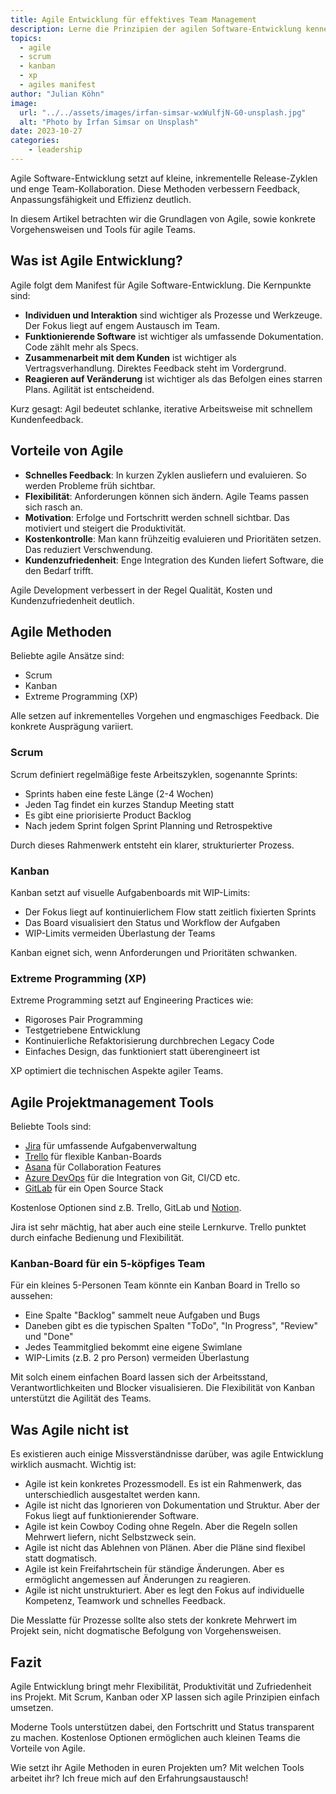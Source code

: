 ```yaml
---
title: Agile Entwicklung für effektives Team Management
description: Lerne die Prinzipien der agilen Software-Entwicklung kennen und wie sich diese in der Praxis umsetzen lassen.
topics:
  - agile
  - scrum
  - kanban 
  - xp
  - agiles manifest
author: "Julian Köhn"
image:
  url: "../../assets/images/irfan-simsar-wxWulfjN-G0-unsplash.jpg"
  alt: "Photo by İrfan Simsar on Unsplash"
date: 2023-10-27
categories:
    - leadership
---
```


Agile Software-Entwicklung setzt auf kleine, inkrementelle Release-Zyklen und enge Team-Kollaboration. Diese Methoden verbessern Feedback, Anpassungsfähigkeit und Effizienz deutlich.

In diesem Artikel betrachten wir die Grundlagen von Agile, sowie konkrete Vorgehensweisen und Tools für agile Teams.

## Was ist Agile Entwicklung?

Agile folgt dem Manifest für Agile Software-Entwicklung. Die Kernpunkte sind:

- **Individuen und Interaktion** sind wichtiger als Prozesse und Werkzeuge. Der Fokus liegt auf engem Austausch im Team.
- **Funktionierende Software** ist wichtiger als umfassende Dokumentation. Code zählt mehr als Specs.
- **Zusammenarbeit mit dem Kunden** ist wichtiger als Vertragsverhandlung. Direktes Feedback steht im Vordergrund.
- **Reagieren auf Veränderung** ist wichtiger als das Befolgen eines starren Plans. Agilität ist entscheidend.

Kurz gesagt: Agil bedeutet schlanke, iterative Arbeitsweise mit schnellem Kundenfeedback. 

## Vorteile von Agile

- **Schnelles Feedback**: In kurzen Zyklen ausliefern und evaluieren. So werden Probleme früh sichtbar.
- **Flexibilität**: Anforderungen können sich ändern. Agile Teams passen sich rasch an.  
- **Motivation**: Erfolge und Fortschritt werden schnell sichtbar. Das motiviert und steigert die Produktivität.
- **Kostenkontrolle**: Man kann frühzeitig evaluieren und Prioritäten setzen. Das reduziert Verschwendung.
- **Kundenzufriedenheit**: Enge Integration des Kunden liefert Software, die den Bedarf trifft.

Agile Development verbessert in der Regel Qualität, Kosten und Kundenzufriedenheit deutlich.

## Agile Methoden 

Beliebte agile Ansätze sind:

- Scrum
- Kanban
- Extreme Programming (XP)  

Alle setzen auf inkrementelles Vorgehen und engmaschiges Feedback. Die konkrete Ausprägung variiert.

### Scrum

Scrum definiert regelmäßige feste Arbeitszyklen, sogenannte Sprints:
 
- Sprints haben eine feste Länge (2-4 Wochen)
- Jeden Tag findet ein kurzes Standup Meeting statt
- Es gibt eine priorisierte Product Backlog  
- Nach jedem Sprint folgen Sprint Planning und Retrospektive

Durch dieses Rahmenwerk entsteht ein klarer, strukturierter Prozess.

### Kanban

Kanban setzt auf visuelle Aufgabenboards mit WIP-Limits:

- Der Fokus liegt auf kontinuierlichem Flow statt zeitlich fixierten Sprints  
- Das Board visualisiert den Status und Workflow der Aufgaben
- WIP-Limits vermeiden Überlastung der Teams

Kanban eignet sich, wenn Anforderungen und Prioritäten schwanken.

### Extreme Programming (XP)

Extreme Programming setzt auf Engineering Practices wie:
 
- Rigoroses Pair Programming
- Testgetriebene Entwicklung
- Kontinuierliche Refaktorisierung durchbrechen Legacy Code 
- Einfaches Design, das funktioniert statt überengineert ist

XP optimiert die technischen Aspekte agiler Teams. 

## Agile Projektmanagement Tools

Beliebte Tools sind:
 
- [Jira](https://www.atlassian.com/de/software/jira) für umfassende Aufgabenverwaltung
- [Trello](https://trello.com/de) für flexible Kanban-Boards  
- [Asana](https://asana.com/de) für Collaboration Features
- [Azure DevOps](https://azure.microsoft.com/de-de/products/devops) für die Integration von Git, CI/CD etc.
- [GitLab](https://about.gitlab.com/) für ein Open Source Stack

Kostenlose Optionen sind z.B. Trello, GitLab und [Notion](https://www.notion.so/).

Jira ist sehr mächtig, hat aber auch eine steile Lernkurve. Trello punktet durch einfache Bedienung und Flexibilität.

### Kanban-Board für ein 5-köpfiges Team

Für ein kleines 5-Personen Team könnte ein Kanban Board in Trello so aussehen:

- Eine Spalte "Backlog" sammelt neue Aufgaben und Bugs  
- Daneben gibt es die typischen Spalten "ToDo", "In Progress", "Review" und "Done"
- Jedes Teammitglied bekommt eine eigene Swimlane
- WIP-Limits (z.B. 2 pro Person) vermeiden Überlastung

Mit solch einem einfachen Board lassen sich der Arbeitsstand, Verantwortlichkeiten und Blocker visualisieren. Die Flexibilität von Kanban unterstützt die Agilität des Teams.

## Was Agile nicht ist

Es existieren auch einige Missverständnisse darüber, was agile Entwicklung wirklich ausmacht. Wichtig ist:

- Agile ist kein konkretes Prozessmodell. Es ist ein Rahmenwerk, das unterschiedlich ausgestaltet werden kann.
- Agile ist nicht das Ignorieren von Dokumentation und Struktur. Aber der Fokus liegt auf funktionierender Software.
- Agile ist kein Cowboy Coding ohne Regeln. Aber die Regeln sollen Mehrwert liefern, nicht Selbstzweck sein.
- Agile ist nicht das Ablehnen von Plänen. Aber die Pläne sind flexibel statt dogmatisch.
- Agile ist kein Freifahrtschein für ständige Änderungen. Aber es ermöglicht angemessen auf Änderungen zu reagieren. 
- Agile ist nicht unstrukturiert. Aber es legt den Fokus auf individuelle Kompetenz, Teamwork und schnelles Feedback.

Die Messlatte für Prozesse sollte also stets der konkrete Mehrwert im Projekt sein, nicht dogmatische Befolgung von Vorgehensweisen. 

## Fazit

Agile Entwicklung bringt mehr Flexibilität, Produktivität und Zufriedenheit ins Projekt. Mit Scrum, Kanban oder XP lassen sich agile Prinzipien einfach umsetzen.

Moderne Tools unterstützen dabei, den Fortschritt und Status transparent zu machen. Kostenlose Optionen ermöglichen auch kleinen Teams die Vorteile von Agile.

Wie setzt ihr Agile Methoden in euren Projekten um? Mit welchen Tools arbeitet ihr? Ich freue mich auf den Erfahrungsaustausch!